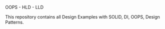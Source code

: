 OOPS - HLD - LLD

This repository contains all Design Examples  with SOLID, DI, OOPS, Design Patterns.
